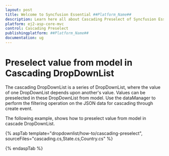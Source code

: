 ```yaml
---
layout: post
title: Welcome to Syncfusion Essential ##Platform_Name##
description: Learn here all about Cascading Preselect of Syncfusion Essential ##Platform_Name## widgets based on HTML5 and jQuery.
platform: ej2-asp-core-mvc
control: Cascading Preselect
publishingplatform: ##Platform_Name##
documentation: ug
---
```



# Preselect value from model in Cascading DropDownList

The cascading DropDownList is a series of DropDownList, where the value of one DropDownList depends
upon  another's value. Values can be preselected in these DropDownList from model. Use the dataManager to perform the filtering operation on the JSON data for cascading through create event.

The following example, shows how to preselect value from model in cascade DropDownList.

{% aspTab template="dropdownlist/how-to/cascading-preselect", sourceFiles="cascading.cs,State.cs,Country.cs" %}

{% endaspTab %}